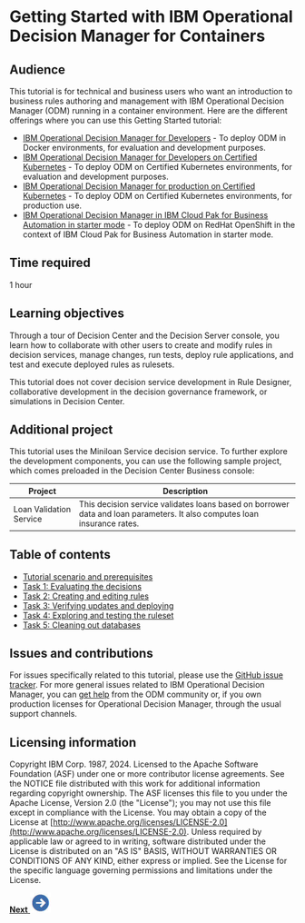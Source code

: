 # Getting Started with IBM Operational Decision Manager for Containers


## Audience

This tutorial is for technical and business users who want an introduction to business rules authoring and management with IBM Operational Decision Manager (ODM) running in a container environment. Here are the different offerings where you can use this Getting Started tutorial:
   * [IBM Operational Decision Manager for Developers](https://hub.docker.com/r/ibmcom/odm/) - To deploy ODM in Docker environments, for evaluation and development purposes.
   * [IBM Operational Decision Manager for Developers on Certified Kubernetes](https://artifacthub.io/packages/helm/ibm-odm-charts/ibm-odm-dev/24.0.0) - To deploy ODM on Certified Kubernetes environments, for evaluation and development purposes.
   * [IBM Operational Decision Manager for production on Certified Kubernetes](https://www.ibm.com/docs/en/odm/9.0.0?topic=kubernetes-installing-odm-production) - To deploy ODM on Certified Kubernetes environments, for production use.
   * [IBM Operational Decision Manager in IBM Cloud Pak for Business Automation in starter mode](https://www.ibm.com/docs/en/cloud-paks/cp-biz-automation/24.0.0?topic=deployments-installing-cp4ba-multi-pattern-starter-deployment) - To deploy ODM on RedHat OpenShift in the context of IBM Cloud Pak for Business Automation in starter mode.


## Time required

1 hour

## Learning objectives

Through a tour of Decision Center and the Decision Server console, you learn how to collaborate with other users to create and modify rules in decision services, manage changes, run tests, deploy rule applications, and test and execute deployed rules as rulesets.

This tutorial does not cover decision service development in Rule Designer, collaborative development in the decision governance framework, or simulations in Decision Center.

## Additional project

This tutorial uses the Miniloan Service decision service. To further explore the development components, you can use the following sample project, which comes preloaded in the Decision Center Business console:

|Project|Description|
|------|-----------|
|Loan Validation Service|This decision service validates loans based on borrower data and loan parameters. It also computes loan insurance rates.|

## Table of contents

-   [Tutorial scenario and prerequisites](doc/topics/tut_icp_gs_int.md)
-   [Task 1: Evaluating the decisions](doc/topics/tut_icp_gs_evaluate_changes_lsn.md)
-   [Task 2: Creating and editing rules](doc/topics/tut_icp_gs_create_rules_lsn.md)
-   [Task 3: Verifying updates and deploying](doc/topics/tut_icp_gs_test_deploy_lsn.md)
-   [Task 4: Exploring and testing the ruleset](doc/topics/tut_icp_gs_test_ruleset_lsn.md)
-   [Task 5: Cleaning out databases](doc/topics/tut_icp_gs_clean_db_lsn.md)

## Issues and contributions

For issues specifically related  to this tutorial, please use the [GitHub issue tracker](https://github.com/DecisionsDev/odm-for-container-getting-started/issues). For more general issues related to IBM Operational Decision Manager, you can [get help](https://community.ibm.com/community/user/automation/communities/community-home?communitykey=c0005a22-520b-4181-bfad-feffd8bdc022) from the ODM community or, if you own production licenses for Operational Decision Manager, through the usual support channels.

## Licensing information

Copyright IBM Corp. 1987, 2024. Licensed to the Apache Software Foundation \(ASF\) under one or more contributor license agreements. See the NOTICE file distributed with this work for additional information regarding copyright ownership. The ASF licenses this file to you under the Apache License, Version 2.0 \(the "License"\); you may not use this file except in compliance with the License. You may obtain a copy of the License at [http://www.apache.org/licenses/LICENSE-2.0](http://www.apache.org/licenses/LICENSE-2.0). Unless required by applicable law or agreed to in writing, software distributed under the License is distributed on an "AS IS" BASIS, WITHOUT WARRANTIES OR CONDITIONS OF ANY KIND, either express or implied. See the License for the specific language governing permissions and limitations under the License.

[**Next** ![Next icon](doc/images/next.jpg)](doc/topics/tut_icp_gs_int.md)
